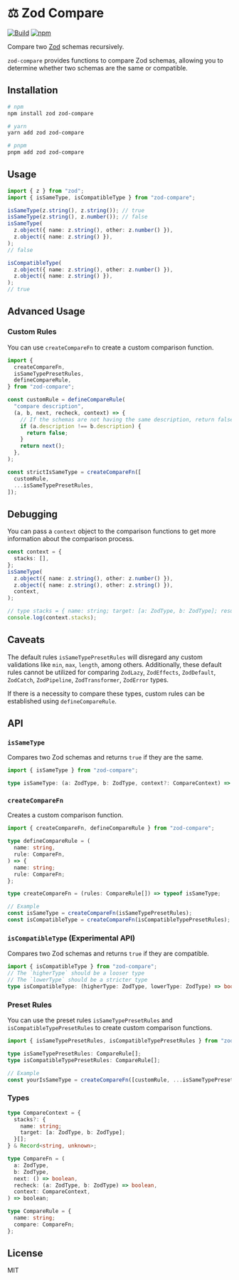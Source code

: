 # ⚖️ Zod Compare

[![Build](https://github.com/lawvs/zod-compare/actions/workflows/build.yml/badge.svg)](https://github.com/lawvs/zod-compare/actions/workflows/build.yml)
[![npm](https://img.shields.io/npm/v/zod-compare)](https://www.npmjs.com/package/zod-compare)

Compare two [Zod](https://zod.dev/) schemas recursively.

`zod-compare` provides functions to compare Zod schemas, allowing you to determine whether two schemas are the same or compatible.

## Installation

```bash
# npm
npm install zod zod-compare

# yarn
yarn add zod zod-compare

# pnpm
pnpm add zod zod-compare
```

## Usage

```ts
import { z } from "zod";
import { isSameType, isCompatibleType } from "zod-compare";

isSameType(z.string(), z.string()); // true
isSameType(z.string(), z.number()); // false
isSameType(
  z.object({ name: z.string(), other: z.number() }),
  z.object({ name: z.string() }),
);
// false

isCompatibleType(
  z.object({ name: z.string(), other: z.number() }),
  z.object({ name: z.string() }),
);
// true
```

## Advanced Usage

### Custom Rules

You can use `createCompareFn` to create a custom comparison function.

```ts
import {
  createCompareFn,
  isSameTypePresetRules,
  defineCompareRule,
} from "zod-compare";

const customRule = defineCompareRule(
  "compare description",
  (a, b, next, recheck, context) => {
    // If the schemas are not having the same description, return false
    if (a.description !== b.description) {
      return false;
    }
    return next();
  },
);

const strictIsSameType = createCompareFn([
  customRule,
  ...isSameTypePresetRules,
]);
```

## Debugging

You can pass a `context` object to the comparison functions to get more information about the comparison process.

```ts
const context = {
  stacks: [],
};
isSameType(
  z.object({ name: z.string(), other: z.number() }),
  z.object({ name: z.string(), other: z.string() }),
  context,
);

// type stacks = { name: string; target: [a: ZodType, b: ZodType]; result: boolean; }[]
console.log(context.stacks);
```

## Caveats

The default rules `isSameTypePresetRules` will disregard any custom validations like `min`, `max`, `length`, among others. Additionally, these default rules cannot be utilized for comparing `ZodLazy`, `ZodEffects`, `ZodDefault`, `ZodCatch`, `ZodPipeline`, `ZodTransformer`, `ZodError` types.

If there is a necessity to compare these types, custom rules can be established using `defineCompareRule`.

## API

### `isSameType`

Compares two Zod schemas and returns `true` if they are the same.

```ts
import { isSameType } from "zod-compare";

type isSameType: (a: ZodType, b: ZodType, context?: CompareContext) => boolean;
```

### `createCompareFn`

Creates a custom comparison function.

```ts
import { createCompareFn, defineCompareRule } from "zod-compare";

type defineCompareRule = (
  name: string,
  rule: CompareFn,
) => {
  name: string;
  rule: CompareFn;
};

type createCompareFn = (rules: CompareRule[]) => typeof isSameType;

// Example
const isSameType = createCompareFn(isSameTypePresetRules);
const isCompatibleType = createCompareFn(isCompatibleTypePresetRules);
```

### `isCompatibleType` (Experimental API)

Compares two Zod schemas and returns `true` if they are compatible.

```ts
import { isCompatibleType } from "zod-compare";
// The `higherType` should be a looser type
// The `lowerType` should be a stricter type
type isCompatibleType: (higherType: ZodType, lowerType: ZodType) => boolean;
```

### Preset Rules

You can use the preset rules `isSameTypePresetRules` and `isCompatibleTypePresetRules` to create custom comparison functions.

```ts
import { isSameTypePresetRules, isCompatibleTypePresetRules } from "zod-compare";

type isSameTypePresetRules: CompareRule[];
type isCompatibleTypePresetRules: CompareRule[];

// Example
const yourIsSameType = createCompareFn([customRule, ...isSameTypePresetRules]);
```

### Types

```ts
type CompareContext = {
  stacks?: {
    name: string;
    target: [a: ZodType, b: ZodType];
  }[];
} & Record<string, unknown>;

type CompareFn = (
  a: ZodType,
  b: ZodType,
  next: () => boolean,
  recheck: (a: ZodType, b: ZodType) => boolean,
  context: CompareContext,
) => boolean;

type CompareRule = {
  name: string;
  compare: CompareFn;
};
```

## License

MIT
